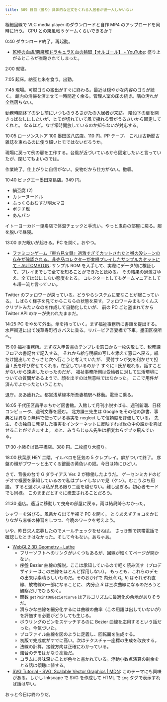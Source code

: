 ```yaml
---
title: 509 日目（曇り）具体的な注文をくれる入居者が彼一人しかいない
---
```


極細回線で VLC media player のダウンロードと自作 MP4 のアップロードを同時に行う。
CPU との東風戦 5 ゲームくらいできるか？

0:40 ダウンロード終了。再起動。

* [乾坤の血族/悪魔城ドラキュラX 血の輪廻【オルゴール】 - YouTube](https://www.youtube.com/watch?v=BL14ugYsEbo):
  盛り上がるところが省略されてしまった。

2:00 就寝。

7:05 起床。納豆と米を食う。出勤。

7:45 現場。可燃ゴミの搬出がすぐに終わる。最近は穏やかな内容のゴミが続く。
館内の清掃を済ませて一時間近く余る。管理人室の床の続き。隅の汚れが全然落ちない。

勤務時間終了の少し前にいつものうるさがたの入居者が来訪。
階段下の扉を開きっぱなしにしたいが、ヒモが切れていて風で揺れる音がうるさいから固定してくれと。
なるほど。なぜ常時開放しているのか知らないが対応する。

10:05 ローソンストア 100 墨田区八広店。110 円。PP テープ。
これは古新聞古雑誌を束ねるのに使う細いヒモではないだろうか。

現場に戻って例の扉を工作する。台風が近づいているから固定したいと言っていたが、閉じてもよいのでは。

作業終了。仕上がりに自信がない。安物だから仕方がない。撤収。

10:40 ビッグエー墨田京島店。349 円。

* 絹豆腐 (2)
* カレーヌードル
* ふっくらおむすび明太マヨ
* ポテチ塩
* あんパン

イトーヨーカドー曳舟店で体温チェックと手洗い。やっと曳舟の部屋に戻る。服を脱いで昼寝。

13:00 まだ眠いが起きる。PC を開く。おやつ。

* [ファミコンゲーム『東方見文録』過激すぎてカットされたと噂の没シーンの存在が確認される。非売品コレクターが実機プレイしたサンプルカセットにて - AUTOMATON](https://automaton-media.com/articles/newsjp/20210915-175826/):
  サンプル ROM を入手して、実際にデータ的に検証して、プレイまでして全てを知ることができたと読める。
  その結果の過激さゆえ、全ては公にしない態度をとる。
  コレクターとしてもゲームマニアとしても超一流と言っていい。

Twitter のフォロワーが戻っている。どうやらシステムに変なことが起こっている。
しばらく様子を見てからこちらの状態を戻す。フォロワーみまもりくんスクリプトみたいなのを作成して自動化したいが、
前の PC ごと盗まれてから Twitter API のキーが失われたままだ。

14:25 PC をやめて外出。傘を持っていく。まず福祉事務所に書類を提出する。
水戸街道に出て浅草寿町行きバスに乗る。リバーピア吾妻橋で下車。墨田区役所へ。

15:00 福祉事務所。まず収入申告書のテンプレを窓口から一枚失敬して、税務課フロアの書記台で記入する。
それから給与明細の写しを添えて窓口へ戻る。紙だけ提出してさっさと次へ行こうと考えていたが、
受付サンが気を利かせて担当 I 氏を呼び寄せてくれる。在室しているのか？
すぐに I 氏が現れる。話すことがないから遠慮したかったのだが、
福祉事務所側は受給者に対して生活環境についての質問があるようで、顔を出すのは無意味ではなかった。
ここで用件が済んでよかったということか。

退庁。ああ疲れた。都営浅草線本所吾妻橋駅へ移動。電車に乗る。

16:05 千代田区昌平まちかど図書館。入館して月刊小説すばる、週刊新潮、日経コンピュータ、週刊文春を読む。
北方謙三先生は Google をその他の辞書、事典とは異なり無料で使っている事実を
neglect して信頼度を評価している。
先生、その独自に発見した事実をインターネットに反映すれば世の中の誰かを喜ばせることができますよ。
あと、みうらじゅん先生は相変わらずブッ飛んでいる。

17:30 小諸そば昌平橋店。380 円。二枚盛り大盛り。

18:00 秋葉原 HEY 二階。イルベロを狂気の 5 クレプレイ。癖がついて終了。
序盤の顔がブワーッと出てくる鍵面の黄色いの奴。今日は特にひどい。

さて、背後の台で G ダライアス Ver. 2 が稼働したようだ。
ゲーセンミカドのビデオで概要を承知しているので私はプレイしないで見（ケン）。むこうぶち用語。
すると遊ぶ人は私が見る限り二面を越せない。難し過ぎる。初心者モードでも同様。
このままだとすぐに撤去されることだろう。

21:30 退店。適当に移動して曳舟の部屋に戻る。雨は結局降らなかった。

シャワーを浴びる。風呂から出て半裸で PC を開く。
とりあえずチョコをかじりながら麻雀の練習をしつつ、今晩のワークを考えよう。

いや、昨日求人応募したのでメールチェックをせねば。
さっき駅で携帯電話で確認したときはなかった。そして今もない。あちゃあ。

* [WebGL2 3D Geometry - Lathe](https://webgl2fundamentals.org/webgl/lessons/webgl-3d-geometry-lathe.html)
  * フリーソフトへのリンクがいくつもあるが、回線が細くてページが開かない。
  * 序盤 Bezier 曲線の解説。ここは承知しているので軽く読み流す（プロデザイナーはこの曲線をほとんど採用しない）。
    もっとも、これらのデモの出来は素晴らしいものだ。そのおかげで
    内分点 $Q_i$, $R_i$ はそれぞれ直線、放物線の一部になることに、
    内分点 $S$ は三次曲線になるのだろうと観察だけでひらめく。
  * 関数 `getPointOnBezierCurve` はアルゴリズムに最適化の余地がありそうだ。
  * 滑らかな曲線を細分化するには曲線の曲率（この用語は出していないが）を評価する必要がどうしても生じる。
  * ボウリングのピンをスケッチするのに Bezier 曲線を応用するという話だった。今気づいた。
  * プロファイル曲線を図のように定義し、回転面を生成する。
  * 初版で完成度がすでに高い。次はテクスチャー座標の生成を改良する。
  * 法線の計算。接線方向は正確にわかっている。
  * 燭台のデモはかなり高級だ。
  * コラムに興味深いことが色々と書かれている。浮動小数点演算の剰余をとる話は傾聴に値する。
* [SVG Tutorial - SVG: Scalable Vector Graphics &#x7c; MDN](https://developer.mozilla.org/en-US/docs/Web/SVG/Tutorial):
  このテーマにも興味がある。しかし Inkscape で SVG を作成して HTML で `img` タグで表示すれば話は早い。

おっと今日は終わりだ。
